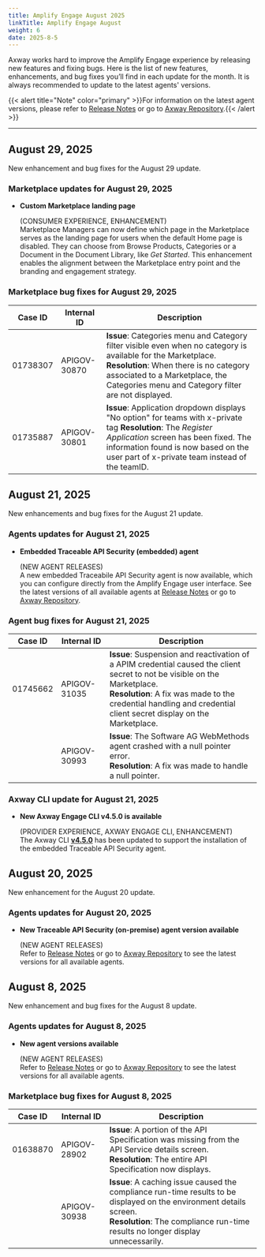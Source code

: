```yaml
---
title: Amplify Engage August 2025
linkTitle: Amplify Engage August
weight: 6
date: 2025-8-5
---
```

Axway works hard to improve the Amplify Engage experience by releasing new features and fixing bugs. Here is the list of new features, enhancements, and bug fixes you’ll find in each update for the month. It is always recommended to update to the latest agents' versions.

{{< alert title="Note" color="primary" >}}For information on the latest agent versions, please refer to [Release Notes](/docs/amplify_relnotes) or go to [Axway Repository](https://repository.axway.com/catalog?q=agents).{{< /alert >}}

---

## August 29, 2025

New enhancement and bug fixes for the August 29 update.

### Marketplace updates for August 29, 2025

* **Custom Marketplace landing page**

  (CONSUMER EXPERIENCE, ENHANCEMENT)</br>
  Marketplace Managers can now define which page in the Marketplace serves as the landing page for users when the default Home page is disabled. They can choose from Browse Products, Categories or a Document in the Document Library, like *Get Started*. This enhancement enables the alignment between the Marketplace entry point and the branding and engagement strategy.

### Marketplace bug fixes for August 29, 2025

| Case ID | Internal ID | Description |
|-------------|--------------|---------------------------------------------------|
| 01738307 | APIGOV-30870 | **Issue**: Categories menu and Category filter visible even when no category is available for the Marketplace. <br/>**Resolution**: When there is no category associated to a Marketplace, the Categories menu and Category filter are not displayed. |
| 01735887 | APIGOV-30801 | **Issue**: Application dropdown displays "No option" for teams with x-private tag **Resolution**: The *Register Application* screen has been fixed. The information found is now based on the user part of x-private team instead of the teamID. |

## August 21, 2025

New enhancements and bug fixes for the August 21 update.

### Agents updates for August 21, 2025

* **Embedded Traceable API Security (embedded) agent**

  (NEW AGENT RELEASES)</br>
  A new embedded Traceabile API Security agent is now available, which you can configure directly from the Amplify Engage user interface. See the latest versions of all available agents at [Release Notes](/docs/amplify_relnotes) or go to [Axway Repository](https://repository.axway.com/catalog?q=agents).

### Agent bug fixes for August 21, 2025

| Case ID | Internal ID | Description |
|-------------|--------------|---------------------------------------------------|
| 01745662 | APIGOV-31035 | **Issue**: Suspension and reactivation of a APIM credential caused the client secret to not be visible on the Marketplace. <br/>**Resolution**: A fix was made to the credential handling and credential client secret display on the Marketplace. |
|  | APIGOV-30993 | **Issue**: The Software AG WebMethods agent crashed with a null pointer error. <br/>**Resolution**: A fix was made to handle a null pointer. |

### Axway CLI update for August 21, 2025

* **New Axway Engage CLI v4.5.0 is available**

  (PROVIDER EXPERIENCE, AXWAY ENGAGE CLI, ENHANCEMENT)</br>
  The Axway CLI **[v4.5.0](https://www.npmjs.com/package/@axway/axway/v/4.5.5)** has been updated to support the installation of the embedded Traceable API Security agent.
  
## August 20, 2025

New enhancement for the August 20 update.

### Agents updates for August 20, 2025

* **New Traceable API Security (on-premise) agent version available**

  (NEW AGENT RELEASES)</br>
  Refer to [Release Notes](/docs/amplify_relnotes) or go to [Axway Repository](https://repository.axway.com/catalog?q=agents) to see the latest versions for all available agents.

## August 8, 2025

New enhancement and bug fixes for the August 8 update.

### Agents updates for August 8, 2025

* **New agent versions available**

  (NEW AGENT RELEASES)</br>
  Refer to [Release Notes](/docs/amplify_relnotes) or go to [Axway Repository](https://repository.axway.com/catalog?q=agents) to see the latest versions for all available agents.

### Marketplace bug fixes for August 8, 2025

| Case ID | Internal ID | Description |
|-------------|--------------|---------------------------------------------------|
| 01638870 | APIGOV-28902 | **Issue**: A portion of the API Specification was missing from the API Service details screen. <br/>**Resolution**: The entire API Specification now displays. |
|  | APIGOV-30938 | **Issue**: A caching issue caused the compliance run-time results to be displayed on the environment details screen. <br/>**Resolution**: The compliance run-time results no longer display unnecessarily. |
